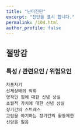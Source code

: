 ```yaml
---
title: "난다진단"
excerpt: "진단을 표시 합니다."
permalink: /104.html
author_profile: false
---
```

## 절망감



### 특성 / 관련요인 / 위험요인

>                
        
    자포자기
    신체상태의 악화
    영적인 힘에 대한 신념 상실
    초월적 가치에 대한 신념 상실
    장기간의 스트레스
    고립을 야기하는 장기간의 활동제한
    신앙을 잃음
